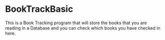 # BookTrackBasic
This is a Book Tracking program that will store the books that you are reading in a Database and you can check which books you have checked in here.